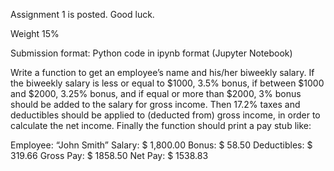 Assignment 1 is posted. Good luck.

Weight 15%

Submission format: Python code in ipynb format (Jupyter Notebook)

Write a function to get an employee’s name and his/her biweekly salary. If the biweekly salary is less or equal to $1000, 3.5% bonus, if between $1000 and $2000, 3.25% bonus, and if equal or more than $2000, 3% bonus should be added to the salary for gross income. Then 17.2% taxes and deductibles should be applied to (deducted from) gross income, in order to calculate the net income.
Finally the function should print a pay stub like:

Employee: “John Smith”
Salary: $ 1,800.00
Bonus: $ 58.50
Deductibles: $ 319.66
Gross Pay: $ 1858.50
Net Pay: $ 1538.83